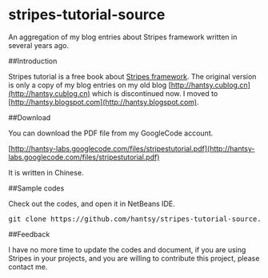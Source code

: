 stripes-tutorial-source
=======================

An aggregation of my blog entries about Stripes framework written in several years ago. 


##Introduction

Stripes tutorial is a free book about [Stripes framework](http://www.stripesframework.org/). The original version is only a copy of my blog entries on my old blog [http://hantsy.cublog.cn](http://hantsy.cublog.cn) which is discontinued now. I moved to [http://hantsy.blogspot.com](http://hantsy.blogspot.com).


##Download

You can download the PDF file from my GoogleCode account.

[http://hantsy-labs.googlecode.com/files/stripestutorial.pdf](http://hantsy-labs.googlecode.com/files/stripestutorial.pdf) 

It is written in Chinese.

##Sample codes  

Check out the codes, and open it in NetBeans IDE.

<pre>
git clone https://github.com/hantsy/stripes-tutorial-source.git
</pre>

##Feedback

I have no more time to update the codes and document, if you are using Stripes in your projects, and you are willing to contribute this project, please contact me.
